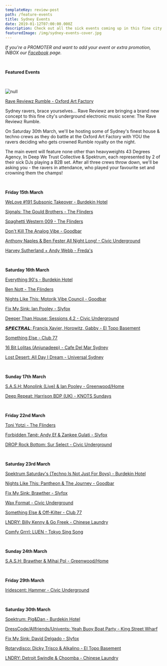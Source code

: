 ```yaml
---
templateKey: review-post
path: /feature-events
title: Sydney Events
date: 2019-01-12T07:00:00.000Z
description: Check out all the sick events coming up in this fine city!
featuredImage: /img/sydney-events-cover.jpg
---
```

_If you're a PROMOTER and want to add your event or extra promotion, INBOX our [Facebook](https://www.facebook.com/ravereviewz) page._

<br>

**Featured Events**

<br>

![null](/img/53068858_823645401319811_1930489586534842368_o.jpg)

[Rave Reviewz Rumble - Oxford Art Factory](https://www.facebook.com/events/2173922956001742/)

Sydney ravers, brace yourselves... Rave Reviewz are bringing a brand new concept to this fine city's underground electronic music scene: The Rave Reviewz Rumble.

On Saturday 30th March, we'll be hosting some of Sydney's finest house & techno crews as they do battle at the Oxford Art Factory with YOU the ravers deciding who gets crowned Rumble royalty on the night.

The main event will feature none other than heavyweights 43 Degrees Agency, In Deep We Trust Collective & Spektrum, each represented by 2 of their sick DJs playing a B2B set. After all three crews throw down, we'll be asking you - the ravers in attendance, who played your favourite set and crowning them the champs!

<br>

**Friday 15th March**

[WeLove #191 Subsonic Takeover - Burdekin Hotel](https://www.facebook.com/events/251008779108100/)

[Signals: The Gould Brothers - The Flinders](https://www.facebook.com/events/618952261900049/)

[Spaghetti Western 009 - The Flinders](https://www.facebook.com/events/385743008892562/)

[Don't Kill The Analog Vibe - Goodbar](https://www.facebook.com/events/348597662417266/)

[Anthony Naples & Ben Fester All Night Long! - Civic Underground](https://www.facebook.com/events/796310090724109/)

[Harvey Sutherland + Andy Webb - Freda's](https://www.facebook.com/events/407772739789955/)

<br>

**Saturday 16th March**

[Everything 90's - Burdekin Hotel](https://www.facebook.com/events/2215987255328048/)

[Ben Nott - The Flinders](https://www.facebook.com/events/2259961970884581/)

[Nights Like This: Motorik Vibe Council - Goodbar](https://www.facebook.com/events/993687034159751/)

[Fix My Sink: Ian Pooley - Slyfox](https://www.facebook.com/events/556865294821940/)

[Deeper Than House: Sessions 4.2 - Civic Underground](https://www.facebook.com/events/345853046143068/)

[𝙎𝙋𝙀𝘾𝙏𝙍𝘼𝙇: Francis Xavier, Horowitz, Gabby - El Topo Basement](https://www.facebook.com/events/297526557633613/)

[Something Else - Club 77](https://www.facebook.com/events/537943733359932/)

[16 Bit Lolitas (Anjunadeep) - Cafe Del Mar Sydney](https://www.facebook.com/events/326376744883564/)

[Lost Desert: All Day I Dream - Universal Sydney](https://www.facebook.com/events/355243635083682/)

<br>

**Sunday 17th March**

[S.A.S.H: Monolink (Live) & Ian Pooley - Greenwood/Home](https://www.facebook.com/events/309236773278538/)

[Deep Repeat: Harrison BDP (UK) - KNOTS Sundays](https://www.facebook.com/events/1381670221975751/)

<br>

**Friday 22nd March**

[Toni Yotzi - The Flinders](https://www.facebook.com/events/574828809665693/)

[Forbidden Tønë: Andy Ef & Zankee Gulati - Slyfox](https://www.facebook.com/events/365932694240032/)

[DROP Rock Bottom: Sur Select - Civic Underground](https://www.facebook.com/events/693771557691496/)

<br>

**Saturday 23rd March**

[Spektrum Saturday's (Techno Is Not Just For Boys) - Burdekin Hotel](https://www.facebook.com/events/2421431071419277/)

[Nights Like This: Pantheon & The Journey - Goodbar](https://www.facebook.com/events/268122100799776/)

[Fix My Sink: Brawther - Slyfox](https://www.facebook.com/events/388437328379835/)

[Wax Format - Civic Underground](https://www.facebook.com/events/367994687318327/)

[Something Else & Off-Kilter - Club 77](https://www.facebook.com/events/602410526853526/)

[LNDRY: Billy Kenny & Go Freek - Chinese Laundry](https://www.facebook.com/events/425786041494562/)

[Comfy Grrrl: LUEN - Tokyo Sing Song](https://www.facebook.com/events/2087450871345152/)

<br>

**Sunday 24th March**

[S.A.S.H: Brawther & Mihai Pol - Greenwood/Home](https://www.facebook.com/events/2228416864076747/)

<br>

**Friday 29th March**

[Iridescent: Hammer - Civic Underground](https://www.facebook.com/events/295482494473451/)

<br>

**Saturday 30th March**

[Spektrum: Pig&Dan - Burdekin Hotel](https://www.facebook.com/events/2208092589410916/)

[DressCode/Allfriends/Univents: Yeah Buoy Boat Party - King Street Wharf](https://www.facebook.com/events/398650417576793/)

[Fix My Sink: David Delgado - Slyfox](https://www.facebook.com/events/436201526921776/)

[Rotarydisco: Dicky Trisco & Alkalino - El Topo Basement](https://www.facebook.com/events/294772974548931/)

[LNDRY: Detroit Swindle & Choomba - Chinese Laundry](https://www.facebook.com/events/592138644523081/)

